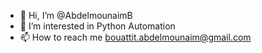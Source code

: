 - 👋 Hi, I’m @AbdelmounaimB
- 👀 I’m interested in Python Automation
- 📫 How to reach me bouattit.abdelmounaim@gmail.com

<!---
AbdelmounaimB/AbdelmounaimB is a ✨ special ✨ repository because its `README.md` (this file) appears on your GitHub profile.
You can click the Preview link to take a look at your changes.
--->
